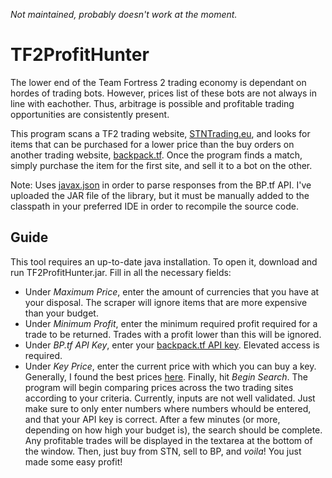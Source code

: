 <em>Not maintained, probably doesn't work at the moment.</em>

# TF2ProfitHunter
The lower end of the Team Fortress 2 trading economy is dependant on hordes of trading bots. However, prices list of these bots are not always in line with eachother. Thus, arbitrage is possible and profitable trading opportunities are consistently present.

This program scans a TF2 trading website, [STNTrading.eu](https://stntrading.eu/), and looks for items that can be purchased for a lower price than the buy orders on another trading website, [backpack.tf](https://backpack.tf/). Once the program finds a match, simply purchase the item for the first site, and sell it to a bot on the other.

Note: Uses [javax.json](https://docs.oracle.com/javaee/7/api/javax/json/package-summary.html) in order to parse responses from the BP.tf API. I've uploaded the JAR file of the library, but it must be manually added to the classpath in your preferred IDE in order to recompile the source code.
## Guide
This tool requires an up-to-date java installation. To open it, download and run TF2ProfitHunter.jar.
Fill in all the necessary fields:
- Under *Maximum Price*, enter the amount of currencies that you have at your disposal. The scraper will ignore items that are more expensive than your budget.
- Under *Minimum Profit*, enter the minimum required profit required for a trade to be returned. Trades with a profit lower than this will be ignored.
- Under *BP.tf API Key*, enter your [backpack.tf API key](https://backpack.tf/developer). Elevated access is required.
- Under *Key Price*, enter the current price with which you can buy a key. Generally, I found the best prices [here](https://backpack.tf/stats/Unique/Mann%20Co.%20Supply%20Crate%20Key/Tradable/Craftable).
Finally, hit *Begin Search*. The program will begin comparing prices across the two trading sites according to your criteria.
Currently, inputs are not well validated. Just make sure to only enter numbers where numbers whould be entered, and that your API key is correct.
After a few minutes (or more, depending on how high your budget is), the search should be complete. Any profitable trades will be displayed in the textarea at the bottom of the window.
Then, just buy from STN, sell to BP, and *voila*! You just made some easy profit!
